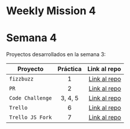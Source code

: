 # Weekly Mission 4

# Semana 4 

Proyectos desarrollados en la semana 3:

| Proyecto | Práctica | Link al repo |
| ------------- |:-------------:| -----:|
|`fizzbuzz`|1|[Link al repo](https://github.com/LaunchX-InnovaccionVirtual/MissionNodeJS)|
|`PR`|2|[Link al repo](#)|
|`Code Challenge`|3, 4, 5|[Link al repo](#)|
|`Trello`|6|[Link al repo](#)|
|`Trello JS Fork`|7|[Link al repo](#)|
